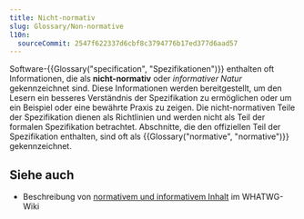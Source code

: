 ```yaml
---
title: Nicht-normativ
slug: Glossary/Non-normative
l10n:
  sourceCommit: 2547f622337d6cbf8c3794776b17ed377d6aad57
---
```


Software-{{Glossary("specification", "Spezifikationen")}} enthalten oft Informationen, die als **nicht-normativ** oder _informativer Natur_ gekennzeichnet sind. Diese Informationen werden bereitgestellt, um den Lesern ein besseres Verständnis der Spezifikation zu ermöglichen oder um ein Beispiel oder eine bewährte Praxis zu zeigen. Die nicht-normativen Teile der Spezifikation dienen als Richtlinien und werden nicht als Teil der formalen Spezifikation betrachtet. Abschnitte, die den offiziellen Teil der Spezifikation enthalten, sind oft als {{Glossary("normative", "normative")}} gekennzeichnet.

## Siehe auch

- Beschreibung von [normativem und informativem Inhalt](https://wiki.whatwg.org/wiki/Specs/howto#Content) im WHATWG-Wiki
